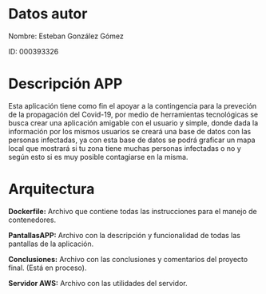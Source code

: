 # Datos autor
Nombre: Esteban González Gómez

ID: 000393326
# Descripción APP
Esta aplicación tiene como fin el apoyar a la contingencia para la preveción de la propagación del Covid-19, por medio de herramientas tecnológicas se busca crear una aplicación amigable con el usuario y simple, donde dada la información por los mismos usuarios se creará una base de datos con las personas infectadas, ya con esta base de datos se podrá graficar un mapa local que mostrará si tu zona tiene muchas personas infectadas o no y según esto si es muy posible contagiarse en la misma.
# Arquitectura
**Dockerfile:** Archivo que contiene todas las instrucciones para el manejo de contenedores.

**PantallasAPP:** Archivo con la descripción y funcionalidad de todas las pantallas de la aplicación.

**Conclusiones:** Archivo con las conclusiones y comentarios del proyecto final. (Está en proceso).

**Servidor AWS:** Archivo con las utilidades del servidor.
